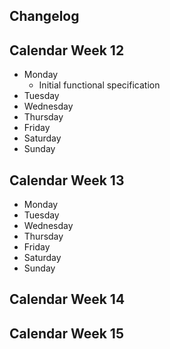 Changelog
---

## Calendar Week 12
* Monday
  * Initial functional specification
* Tuesday
* Wednesday
* Thursday
* Friday
* Saturday
* Sunday

## Calendar Week 13
* Monday
* Tuesday
* Wednesday
* Thursday
* Friday
* Saturday
* Sunday

## Calendar Week 14
## Calendar Week 15
